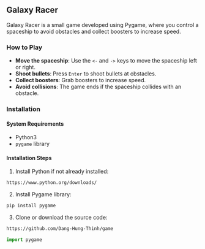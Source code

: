 ## Galaxy Racer
Galaxy Racer is a small game developed using Pygame, where you control a spaceship to avoid obstacles and collect boosters to increase speed.
### How to Play
* **Move the spaceship**: Use the `<-` and `->` keys to move the spaceship left or right.
* **Shoot bullets**: Press `Enter` to shoot bullets at obstacles.
* **Collect boosters**: Grab boosters to increase speed.
* **Avoid collisions**: The game ends if the spaceship collides with an obstacle.
### Installation
#### System Requirements
* Python3
* ``pygame`` library
#### Installation Steps
1. Install Python if not already installed:
```bash
https://www.python.org/downloads/
```
2. Install Pygame library:
```bash
pip install pygame
```
3. Clone or download the source code:
```bash
https://github.com/Dang-Hung-Thinh/game
```
```python
import pygame
```

